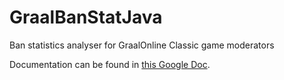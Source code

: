 # GraalBanStatJava
Ban statistics analyser for GraalOnline Classic game moderators

Documentation can be found in [this Google Doc](https://docs.google.com/document/d/1Za3SflbXKOh0TprHQhDC88q_x87FeP5gzbQxKhZKJc8/edit).
